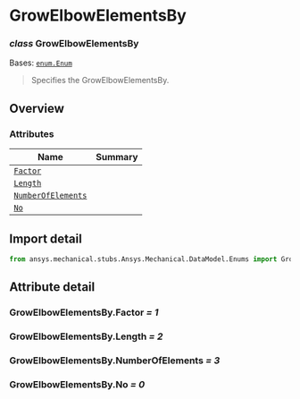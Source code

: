 <a id="growelbowelementsby"></a>

# GrowElbowElementsBy

<a id="GrowElbowElementsBy"></a>

### *class* GrowElbowElementsBy

Bases: [`enum.Enum`](https://docs.python.org/3/library/enum.html#enum.Enum)

> Specifies the GrowElbowElementsBy.

> <!-- !! processed by numpydoc !! -->

<a id="overview"></a>

## Overview

### Attributes

| Name | Summary |
|-------------------------------------------------------------|----|
| [`Factor`](#GrowElbowElementsBy.Factor)                     |    |
| [`Length`](#GrowElbowElementsBy.Length)                     |    |
| [`NumberOfElements`](#GrowElbowElementsBy.NumberOfElements) |    |
| [`No`](#GrowElbowElementsBy.No)                             |    |

<a id="import-detail"></a>

## Import detail

```python
from ansys.mechanical.stubs.Ansys.Mechanical.DataModel.Enums import GrowElbowElementsBy
```

<a id="attribute-detail"></a>

## Attribute detail

<a id="GrowElbowElementsBy.Factor"></a>

### GrowElbowElementsBy.Factor *= 1*

<a id="GrowElbowElementsBy.Length"></a>

### GrowElbowElementsBy.Length *= 2*

<a id="GrowElbowElementsBy.NumberOfElements"></a>

### GrowElbowElementsBy.NumberOfElements *= 3*

<a id="GrowElbowElementsBy.No"></a>

### GrowElbowElementsBy.No *= 0*
